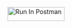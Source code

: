 [<img src="https://run.pstmn.io/button.svg" alt="Run In Postman" style="width: 128px; height: 32px;">](https://app.getpostman.com/run-collection/30208682-709be228-e891-4de4-9729-bef9ddd513a8?action=collection%2Ffork&source=rip_markdown&collection-url=entityId%3D30208682-709be228-e891-4de4-9729-bef9ddd513a8%26entityType%3Dcollection%26workspaceId%3D58afa6d4-b73f-4be3-a378-fa4ffd0eef4f#?env%5BBase%20Url%5D=W3sia2V5IjoiYmFzZV91cmwiLCJ2YWx1ZSI6Imh0dHA6Ly9sb2NhbGhvc3Q6NjAwMC9hcGkvdjEiLCJlbmFibGVkIjp0cnVlLCJ0eXBlIjoiZGVmYXVsdCIsInNlc3Npb25WYWx1ZSI6Imh0dHA6Ly9sb2NhbGhvc3Q6NjAwMC9hcGkvdjEiLCJzZXNzaW9uSW5kZXgiOjB9XQ==)
